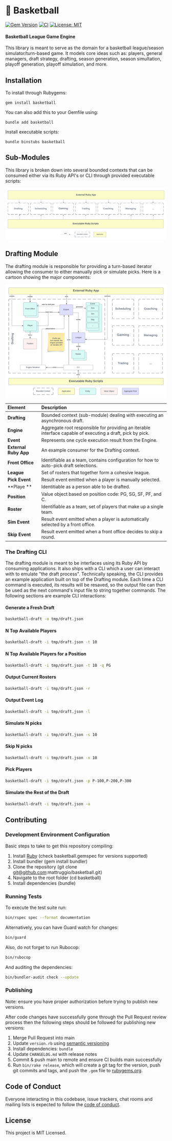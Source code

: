 # :basketball: Basketball

[![Gem Version](https://badge.fury.io/rb/basketball.svg)](https://badge.fury.io/rb/basketball) [![CI](https://github.com/mattruggio/basketball/actions/workflows/ci.yaml/badge.svg)](https://github.com/mattruggio/basketball/actions/workflows/ci.yaml) [![License: MIT](https://img.shields.io/badge/License-MIT-yellow.svg)](https://opensource.org/licenses/MIT)

#### Basketball League Game Engine

This library is meant to serve as the domain for a basketball league/season simulator/turn-based game. It models core ideas such as: players, general managers, draft strategy, drafting, season generation, season simultation, playoff generation, playoff simulation, and more.

## Installation

To install through Rubygems:

````
gem install basketball
````

You can also add this to your Gemfile using:

````
bundle add basketball
````

Install executable scripts:

````
bundle binstubs basketball
````

## Sub-Modules

This library is broken down into several bounded contexts that can be consumed either via its Ruby API's or CLI through provided executable scripts:

![Basketball Architecture - Overview.png](/docs/architecture/overview.png)

## Drafting Module

The drafting module is responsible for providing a turn-based iterator allowing the consumer to either manually pick or simulate picks.  Here is a cartoon showing the major components:

![Basketball Architecture - Drafting.png](/docs/architecture/drafting.png)

Element      | Description
:------------ | :-----------
**Drafting** | Bounded context (sub-module) dealing with executing an asynchronous draft.
**Engine** | Aggregate root responsible for providing an iterable interface capable of executing a draft, pick by pick.
**Event** | Represents one cycle execution result from the Engine.
**External Ruby App** | An example consumer for the Drafting context.
**Front Office** | Identifiable as a team, contains configuration for how to auto-pick draft selections.
**League** | Set of rosters that together form a cohesive league.
**Pick Event** | Result event emitted when a player is manually selected.
**Playe ** | Identitiable as a person able to be drafted.
**Position** | Value object based on position code: PG, SG, SF, PF, and C.
**Roster** | Identifiable as a team, set of players that make up a single team.
**Sim Event** | Result event emitted when a player is automatically selected by a front office.
**Skip Event** | Result event emitted when a front office decides to skip a round.

### The Drafting CLI

The drafting module is meant to be interfaces using its Ruby API by consuming applications.  It also ships with a CLI which a user can interact with to emulate "the draft process".  Technically speaking, the CLI provides an example application built on top of the Drafting module.  Each time a CLI command is executed, its results will be resaved, so the output file can then be used as the next command's input file to string together commands.  The following sections are example CLI interactions:

#### Generate a Fresh Draft

```zsh
basketball-draft -o tmp/draft.json
```

#### N Top Available Players

```zsh
basketball-draft -i tmp/draft.json -t 10
```

#### N Top Available Players for a Position

```zsh
basketball-draft -i tmp/draft.json -t 10 -q PG
```

#### Output Current Rosters

```zsh
basketball-draft -i tmp/draft.json -r
```

#### Output Event Log

```zsh
basketball-draft -i tmp/draft.json -l
```

#### Simulate N picks

```zsh
basketball-draft -i tmp/draft.json -s 10
```

#### Skip N picks

```zsh
basketball-draft -i tmp/draft.json -x 10
```

#### Pick Players

```zsh
basketball-draft -i tmp/draft.json -p P-100,P-200,P-300
```

#### Simulate the Rest of the Draft

```zsh
basketball-draft -i tmp/draft.json -a
```

## Contributing

### Development Environment Configuration

Basic steps to take to get this repository compiling:

1. Install [Ruby](https://www.ruby-lang.org/en/documentation/installation/) (check basketball.gemspec for versions supported)
2. Install bundler (gem install bundler)
3. Clone the repository (git clone git@github.com:mattruggio/basketball.git)
4. Navigate to the root folder (cd basketball)
5. Install dependencies (bundle)

### Running Tests

To execute the test suite run:

````zsh
bin/rspec spec --format documentation
````

Alternatively, you can have Guard watch for changes:

````zsh
bin/guard
````

Also, do not forget to run Rubocop:

````zsh
bin/rubocop
````

And auditing the dependencies:

````zsh
bin/bundler-audit check --update
````

### Publishing

Note: ensure you have proper authorization before trying to publish new versions.

After code changes have successfully gone through the Pull Request review process then the following steps should be followed for publishing new versions:

1. Merge Pull Request into main
2. Update `version.rb` using [semantic versioning](https://semver.org/)
3. Install dependencies: `bundle`
4. Update `CHANGELOG.md` with release notes
5. Commit & push main to remote and ensure CI builds main successfully
6. Run `bin/rake release`, which will create a git tag for the version, push git commits and tags, and push the `.gem` file to [rubygems.org](https://rubygems.org).

## Code of Conduct

Everyone interacting in this codebase, issue trackers, chat rooms and mailing lists is expected to follow the [code of conduct](https://github.com/mattruggio/basketball/blob/main/CODE_OF_CONDUCT.md).

## License

This project is MIT Licensed.
